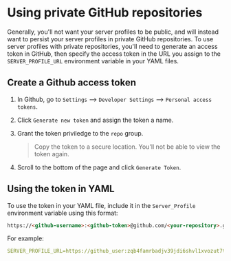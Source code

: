 # Using private GitHub repositories

Generally, you'll not want your server profiles to be public, and will instead want to persist your server profiles in private GitHub repositories. To use server profiles with private repositories, you'll need to generate an access token in GitHub, then specify the access token in the URL you assign to the `SERVER_PROFILE_URL` environment variable in your YAML files.

## Create a Github access token

1. In Github, go to `Settings` --> `Developer Settings` --> `Personal access tokens`.
2. Click `Generate new token` and assign the token a name.
3. Grant the token priviledge to the `repo` group.

    > Copy the token to a secure location. You'll not be able to view the token again.

4. Scroll to the bottom of the page and click `Generate Token`.

## Using the token in YAML

To use the token in your YAML file, include it in the `Server_Profile` environment variable using this format:

```html
https://<github-username>:<github-token>@github.com/<your-repository>.git
```

For example:

```yaml
SERVER_PROFILE_URL=https://github_user:zqb4famrbadjv39jdi6shvl1xvozut7tamd5v6eva@github.com/pingidentity/server_profile.git
```
